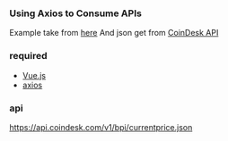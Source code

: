 ### Using Axios to Consume APIs
Example take from [here](https://vuejs.org/v2/cookbook/using-axios-to-consume-apis.html)
And json get from [CoinDesk API](https://www.coindesk.com/api)

### required
* [Vue.js](https://vuejs.org/)
* [axios](https://github.com/axios/axios)

### api
https://api.coindesk.com/v1/bpi/currentprice.json
